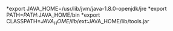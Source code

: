 		
*export JAVA_HOME=/usr/lib/jvm/java-1.8.0-openjdk/jre
*export PATH=$PATH:$JAVA_HOME/bin
*export CLASSPATH=$JAVA_HOME/lib/ext:$JAVA_HOME/lib/tools.jar


